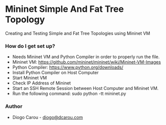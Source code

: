 # Mininet Simple And Fat Tree Topology
Creating and Testing Simple and Fat Tree Topologies using Mininet VM



### How do I get set up? ###

* Needs Mininet VM and Python Compiler in order to properly run the file.
* Mininet VM: https://github.com/mininet/mininet/wiki/Mininet-VM-Images
* Python Compiler: https://www.python.org/downloads/
* Install Python Compiler on Host Computer
* Start Mininet VM
* Check IP Address of Mininet
* Start an SSH Remote Session between Host Computer and Mininet VM.
* Run the following command: sudo python -tt mininet.py

### Author ###

* Diogo Carou - diogo@dcarou.com
